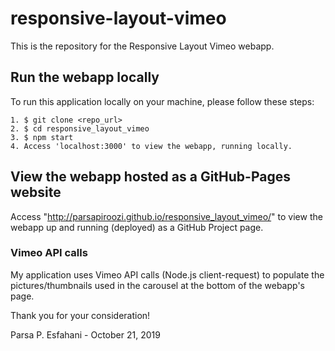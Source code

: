 
# responsive-layout-vimeo

This is the repository for the Responsive Layout Vimeo webapp.

## Run the webapp locally

To run this application locally on your machine, please follow these steps:

```
1. $ git clone <repo_url>
2. $ cd responsive_layout_vimeo
3. $ npm start
4. Access 'localhost:3000' to view the webapp, running locally.
```

## View the webapp hosted as a GitHub-Pages website

Access "http://parsapiroozi.github.io/responsive_layout_vimeo/" to view the
webapp up and running (deployed) as a GitHub Project page.

### Vimeo API calls

My application uses Vimeo API calls (Node.js client-request) to populate the
pictures/thumbnails used in the carousel at the bottom of the webapp's page.


Thank you for your consideration!

Parsa P. Esfahani - October 21, 2019
